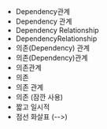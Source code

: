 - Dependency관계
- Dependency 관계
- Dependency Relationship
- DependencyRelationship
- 의존(Dependency) 관계
- 의존(Dependency)관계
- 의존관계
- 의존
- 의존 관계
- 의존 (잠깐 사용)
- 짧고 일시적
- 점선 화살표 (-->)